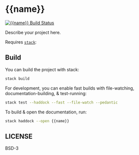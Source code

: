 # {{name}}

[![{{name}} Build Status](https://github.com/{{github-username}}{{^github-username}}githubuser{{/github-username}}/{{name}}/actions/workflows/main.yml/badge.svg)](https://github.com/{{github-username}}{{^github-username}}githubuser{{/github-username}}/{{name}}/actions/workflows/main.yml)


Describe your project here.

Requires [`stack`][get-stack]:

[get-stack]: https://docs.haskellstack.org/en/stable/README/


## Build

You can build the project with stack:

```sh
stack build
```

For development, you can enable fast builds with file-watching,
documentation-building, & test-running:

```sh
stack test --haddock --fast --file-watch --pedantic
```

To build & open the documentation, run:

```sh
stack haddock --open {{name}}
```


## LICENSE

BSD-3
